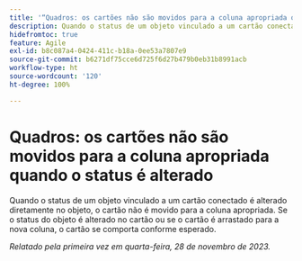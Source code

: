 ```yaml
---
title: '“Quadros: os cartões não são movidos para a coluna apropriada quando o status é alterado”'
description: Quando o status de um objeto vinculado a um cartão conectado é alterado diretamente no objeto, o cartão não é movido para a coluna apropriada. Se o status do objeto é alterado no cartão ou se o cartão é arrastado para a nova coluna, o cartão se comporta conforme esperado.
hidefromtoc: true
feature: Agile
exl-id: b8c087a4-0424-411c-b18a-0ee53a7807e9
source-git-commit: b6271df75cce6d725f6d27b479b0eb31b8991acb
workflow-type: ht
source-wordcount: '120'
ht-degree: 100%

---
```


# Quadros: os cartões não são movidos para a coluna apropriada quando o status é alterado

Quando o status de um objeto vinculado a um cartão conectado é alterado diretamente no objeto, o cartão não é movido para a coluna apropriada. Se o status do objeto é alterado no cartão ou se o cartão é arrastado para a nova coluna, o cartão se comporta conforme esperado.

_Relatado pela primeira vez em quarta-feira, 28 de novembro de 2023._
